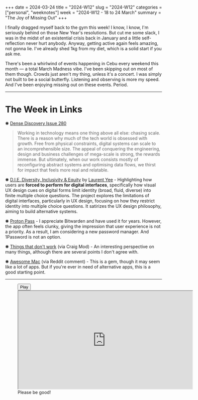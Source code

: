 +++
date = 2024-03-24
title = "2024-W12"
slug = "2024-W12"
categories = ["personal", "weeknotes"]
week = "2024-W12 - 18 to 24 March"
summary = "The Joy of Missing Out"
+++


I finally dragged myself back to the gym this week! I know, I know, I'm seriously behind on those New Year's resolutions. But cut me some slack, I was in the midst of an existential crisis back in January and a little self-reflection never hurt anybody. Anyway, getting active again feels amazing, not gonna lie. I've already shed 1kg from my diet, which is a solid start if you ask me.

There's been a whirlwind of events happening in Cebu every weekend this month — a total March Madness vibe. I've been skipping out on most of them though. Crowds just aren't my thing, unless it's a concert. I was simply not built to be a social butterfly. Listening and observing is more my speed. And I've been enjoying missing out on these events. Period.

---

# The Week in Links

✺ [Dense Discovery Issue 280](https://www.densediscovery.com/issues/280)
> Working in technology means one thing above all else: chasing scale. There is a reason why much of the tech world is obsessed with growth. Free from physical constraints, digital systems can scale to an incomprehensible size. The appeal of conquering the engineering, design and business challenges of mega-scale is strong, the rewards immense. But ultimately, when our work consists mostly of reconfiguring abstract systems and optimising data flows, we thirst for impact that feels more real and relatable.

✺ [D.I.E. Diversity, Inclusivity & Equity](https://gcd.studio/pages/d-i-e-diversity-inclusivity-and-equity) by [Laurent Yee](https://read.cv/laurent) - Highlighting how users are **forced to perform for digital interfaces**, specifically how visual UX design cues on digital forms limit identity (broad, fluid, diverse) into finite multiple choice questions. The project explores the limitations of digital interfaces, particularly in UX design, focusing on how they restrict identity into multiple choice questions. It satirizes the UX design philosophy, aiming to build alternative systems.

✺ [Proton Pass](https://proton.me/pass) - I appreciate Bitwarden and have used it for years. However, the app often feels clunky, giving the impression that user experience is not a priority. As a result, I am considering a new password manager. And 1Password is not an option.

✺ [Things that don't work](https://dynomight.net/things/) (via Craig Mod) - An interesting perspective on many things, although there are several points I don't agree with.

✺ [Awesome Mac](https://wangchujiang.com/awesome-mac/) (via Reddit comment) - This is a gem, though it may seem like a lot of apps. But if you're ever in need of alternative apps, this is a good starting point.

---

<figure>
<lite-youtube videoid="GTNMt84KT0k" style="background-image: url(&quot;https://i.ytimg.com/vi/GTNMt84KT0k/hqdefault.jpg&quot;);" class="lyt-activated"><button type="button" class="lty-playbtn"><span class="lyt-visually-hidden">Play</span></button><iframe width="560" height="315" title="Play" allow="accelerometer; autoplay; encrypted-media; gyroscope; picture-in-picture" allowfullscreen="" src="https://www.youtube-nocookie.com/embed/GTNMt84KT0k?autoplay"></iframe></lite-youtube>
<figcaption>Please be good!</figcaption>
</figure>